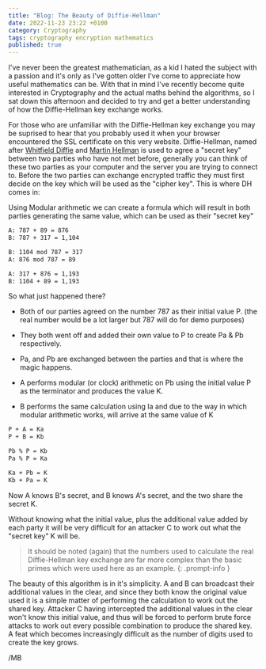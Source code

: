 ```yaml
---
title: "Blog: The Beauty of Diffie-Hellman"
date: 2022-11-23 23:22 +0100
category: Cryptography
tags: cryptography encryption mathematics
published: true
---
```


I've never been the greatest mathematician, as a kid I hated the subject with a passion and it's only as I've gotten older I've come to appreciate how useful mathematics can be. With that in mind I've recently become quite interested in Cryptography and the actual maths behind the algorithms, so I sat down this afternoon and decided to try and get a better understanding of how the Diffie-Hellman key exchange works.

For those who are unfamiliar with the Diffie-Hellman key exchange you may be suprised to hear that you probably used it when your browser encountered the SSL certificate on this very website. Diffie-Hellman, named after [Whitfield Diffie](https://en.wikipedia.org/wiki/Whitfield_Diffie) and [Martin Hellman](https://en.wikipedia.org/wiki/Martin_Hellman)  is used to agree a "secret key" between two parties who have not met before, generally you can think of these two parties as your computer and the server you are trying to connect to. Before the two parties can exchange encrypted traffic they must first decide on the key which will be used as the "cipher key". This is where DH comes in:

Using Modular arithmetic we can create a formula which will result in both parties generating the same value, which can be used as their "secret key"

```bash
A: 787 + 89 = 876 
B: 787 + 317 = 1,104 

B: 1104 mod 787 = 317 
A: 876 mod 787 = 89 

A: 317 + 876 = 1,193 
B: 1104 + 89 = 1,193 
```

So what just happened there?

- Both of our parties agreed on the number 787 as their initial value P. (the real number would be a lot larger but 787 will do for demo purposes)

- They both went off and added their own value to P to create Pa & Pb respectively.

- Pa, and Pb are exchanged between the parties and that is where the magic happens.

- A performs modular (or clock) arithmetic on Pb using the initial value P as the terminator and produces the value K.

- B performs the same calculation using Ia and due to the way in which modular arithmetic works, will arrive at the same value of K

```bash
P + A = Ka
P + B = Kb

Pb % P = Kb
Pa % P = Ka

Ka + Pb = K
Kb + Pa = K
```

Now A knows B's secret, and B knows A's secret, and the two share the secret K.

Without knowing what the initial value, plus the additional value added by each party it will be very difficult for an attacker C to work out what the "secret key" K will be.

> It should be noted (again) that the numbers used to calculate the real Diffie-Hellman key exchange are far more complex than the basic primes which were used here as an example.
{: .prompt-info }

The beauty of this algorithm is in it's simplicity. A and B can broadcast their additional values in the clear, and since they both know the original value used it is a simple matter of performing the calculation to work out the shared key. Attacker C having intercepted the additional values in the clear won't know this initial value, and thus will be forced to perform brute force attacks to work out every possible combination to produce the shared key. A feat which becomes increasingly difficult as the number of digits used to create the key grows.

/MB

